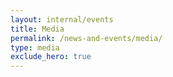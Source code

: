 ```yaml
---
layout: internal/events
title: Media
permalink: /news-and-events/media/
type: media
exclude_hero: true
---
```


<!--- This child document initializes the page in Jekyll. -->